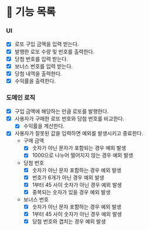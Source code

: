 # 📍 기능 목록

### UI

- [x] 로또 구입 금액을 입력 받는다.
- [x] 발행한 로또 수량 및 번호를 출력한다.
- [x] 당첨 번호를 입력 받는다.
- [x] 보너스 번호를 입력 받는다.
- [x] 당첨 내역을 출력한다.
- [x] 수익률을 출력한다.

### 도메인 로직

- [x] 구입 금액에 해당하는 만큼 로또를 발행한다.
- [x] 사용자가 구매한 로또 번호와 당첨 번호를 비교한다.
  - [x] 수익률을 계산한다.
- [x] 사용자가 잘못된 값을 입력하면 예외를 발생시키고 종료한다.
  - 구매 금액
    - [x] 숫자가 아닌 문자가 포함되는 경우 예외 발생
    - [x] 1000으로 나누어 떨어지지 않는 경우 예외 발생
  - 당첨 번호
    - [x] 숫자가 아닌 문자 포함하는 경우 예외 발생
    - [x] 번호가 6개가 아닌 경우 예외 발생
    - [x] 1부터 45 사이 숫자가 아닌 경우 예외 발생
    - [x] 중복되는 숫자가 있을 경우 예외 발생
  - 보너스 번호
    - [x] 숫자가 아닌 문자 포함하는 경우 예외 발생
    - [x] 1부터 45 사이 숫자가 아닌 경우 예외 발생
    - [x] 당첨 번호와 겹치는 경우 예외 발생
